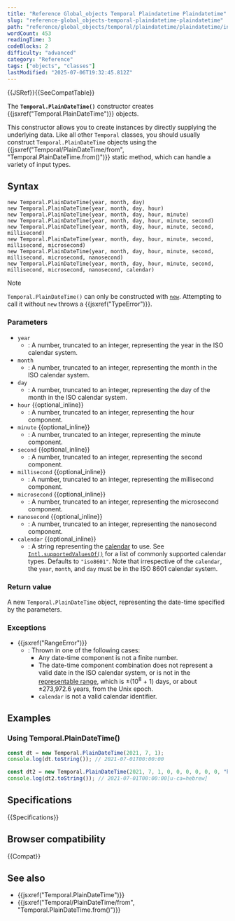 ```yaml
---
title: "Reference Global_objects Temporal Plaindatetime Plaindatetime"
slug: "reference-global_objects-temporal-plaindatetime-plaindatetime"
path: "reference/global_objects/temporal/plaindatetime/plaindatetime/index.md"
wordCount: 453
readingTime: 3
codeBlocks: 2
difficulty: "advanced"
category: "Reference"
tags: ["objects", "classes"]
lastModified: "2025-07-06T19:32:45.812Z"
---
```



{{JSRef}}{{SeeCompatTable}}

The **`Temporal.PlainDateTime()`** constructor creates {{jsxref("Temporal.PlainDateTime")}} objects.

This constructor allows you to create instances by directly supplying the underlying data. Like all other `Temporal` classes, you should usually construct `Temporal.PlainDateTime` objects using the {{jsxref("Temporal/PlainDateTime/from", "Temporal.PlainDateTime.from()")}} static method, which can handle a variety of input types.

## Syntax

```js-nolint
new Temporal.PlainDateTime(year, month, day)
new Temporal.PlainDateTime(year, month, day, hour)
new Temporal.PlainDateTime(year, month, day, hour, minute)
new Temporal.PlainDateTime(year, month, day, hour, minute, second)
new Temporal.PlainDateTime(year, month, day, hour, minute, second, millisecond)
new Temporal.PlainDateTime(year, month, day, hour, minute, second, millisecond, microsecond)
new Temporal.PlainDateTime(year, month, day, hour, minute, second, millisecond, microsecond, nanosecond)
new Temporal.PlainDateTime(year, month, day, hour, minute, second, millisecond, microsecond, nanosecond, calendar)
```

> [!NOTE]
> `Temporal.PlainDateTime()` can only be constructed with [`new`](/en-US/docs/Web/JavaScript/Reference/Operators/new). Attempting to call it without `new` throws a {{jsxref("TypeError")}}.

### Parameters

- `year`
  - : A number, truncated to an integer, representing the year in the ISO calendar system.
- `month`
  - : A number, truncated to an integer, representing the month in the ISO calendar system.
- `day`
  - : A number, truncated to an integer, representing the day of the month in the ISO calendar system.
- `hour` {{optional_inline}}
  - : A number, truncated to an integer, representing the hour component.
- `minute` {{optional_inline}}
  - : A number, truncated to an integer, representing the minute component.
- `second` {{optional_inline}}
  - : A number, truncated to an integer, representing the second component.
- `millisecond` {{optional_inline}}
  - : A number, truncated to an integer, representing the millisecond component.
- `microsecond` {{optional_inline}}
  - : A number, truncated to an integer, representing the microsecond component.
- `nanosecond` {{optional_inline}}
  - : A number, truncated to an integer, representing the nanosecond component.
- `calendar` {{optional_inline}}
  - : A string representing the [calendar](/en-US/docs/Web/JavaScript/Reference/Global_Objects/Temporal#calendars) to use. See [`Intl.supportedValuesOf()`](/en-US/docs/Web/JavaScript/Reference/Global_Objects/Intl/supportedValuesOf#supported_calendar_types) for a list of commonly supported calendar types. Defaults to `"iso8601"`. Note that irrespective of the `calendar`, the `year`, `month`, and `day` must be in the ISO 8601 calendar system.

### Return value

A new `Temporal.PlainDateTime` object, representing the date-time specified by the parameters.

### Exceptions

- {{jsxref("RangeError")}}
  - : Thrown in one of the following cases:
    - Any date-time component is not a finite number.
    - The date-time component combination does not represent a valid date in the ISO calendar system, or is not in the [representable range](/en-US/docs/Web/JavaScript/Reference/Global_Objects/Temporal#representable_dates), which is ±(10<sup>8</sup> + 1) days, or about ±273,972.6 years, from the Unix epoch.
    - `calendar` is not a valid calendar identifier.

## Examples

### Using Temporal.PlainDateTime()

```js
const dt = new Temporal.PlainDateTime(2021, 7, 1);
console.log(dt.toString()); // 2021-07-01T00:00:00

const dt2 = new Temporal.PlainDateTime(2021, 7, 1, 0, 0, 0, 0, 0, 0, "hebrew");
console.log(dt2.toString()); // 2021-07-01T00:00:00[u-ca=hebrew]
```

## Specifications

{{Specifications}}

## Browser compatibility

{{Compat}}

## See also

- {{jsxref("Temporal.PlainDateTime")}}
- {{jsxref("Temporal/PlainDateTime/from", "Temporal.PlainDateTime.from()")}}
